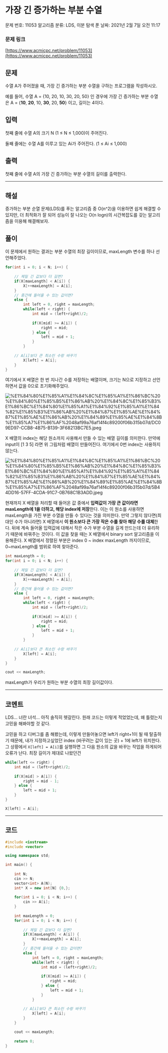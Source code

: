 # 가장 긴 증가하는 부분 수열

문제 번호: 11053
알고리즘 분류: LDS, 이분 탐색
푼 날짜: 2021년 2월 7일 오전 11:17

### 문제 링크

[https://www.acmicpc.net/problem/11053](https://www.acmicpc.net/problem/11053)

## 문제

수열 A가 주어졌을 때, 가장 긴 증가하는 부분 수열을 구하는 프로그램을 작성하시오.

예를 들어, 수열 A = {10, 20, 10, 30, 20, 50} 인 경우에 가장 긴 증가하는 부분 수열은 A = {**10**, **20**, 10, **30**, 20, **50**} 이고, 길이는 4이다.

## 입력

첫째 줄에 수열 A의 크기 N (1 ≤ N ≤ 1,000)이 주어진다.

둘째 줄에는 수열 A를 이루고 있는 Ai가 주어진다. (1 ≤ Ai ≤ 1,000)

## 출력

첫째 줄에 수열 A의 가장 긴 증가하는 부분 수열의 길이를 출력한다.

---

## 해설

증가하는 부분 순열 문제(LDS)를 푸는 알고리즘 중 O(n^2)을 이용하면 쉽게 해결할 수 있지만, 더 최적화가 잘 되어 성능이 잘 나오는 O(n logn)의 시간복잡도를 갖는 알고리즘을 이용해 해결해보자.

## 풀이

이 문제에서 원하는 결과는 부분 수열의 최장 길이이므로, maxLength 변수를 하나 선언해주었다.

```cpp
for(int i = 0; i < N; i++) {
    
    // 제일 긴 값보다 더 길면?
    if(X[maxLength] < A[i]) {
        X[++maxLength] = A[i];
    }
    // 중간에 들어올 수 있는 값이면?
    else {
        int left = 0, right = maxLength;
        while(left < right) {       
            int mid = (left+right)/2;
            
            if(X[mid] >= A[i]) {    
                right = mid;        
            } else {
                left = mid + 1;
            }
        }
        
    // A[i]보다 큰 최소인 수랑 바꾸기
        X[left] = A[i];
    }
}

```

여기에서 X 배열은 한 번 지나간 수를 저장하는 배열이며, 크기는 N으로 지정하고 선언하면서 값을 0으로 초기화해주었다.

![%E1%84%80%E1%85%A1%E1%84%8C%E1%85%A1%E1%86%BC%20%E1%84%80%E1%85%B5%E1%86%AB%20%E1%84%8C%E1%85%B3%E1%86%BC%E1%84%80%E1%85%A1%E1%84%92%E1%85%A1%E1%84%82%E1%85%B3%E1%86%AB%20%E1%84%87%E1%85%AE%E1%84%87%E1%85%AE%E1%86%AB%20%E1%84%89%E1%85%AE%E1%84%8B%E1%85%A7%E1%86%AF%2048af99a76af14f4c89200f06b315b07d/DC09ED97-CCB8-4B75-B139-3F68213BC7E5.jpeg](%E1%84%80%E1%85%A1%E1%84%8C%E1%85%A1%E1%86%BC%20%E1%84%80%E1%85%B5%E1%86%AB%20%E1%84%8C%E1%85%B3%E1%86%BC%E1%84%80%E1%85%A1%E1%84%92%E1%85%A1%E1%84%82%E1%85%B3%E1%86%AB%20%E1%84%87%E1%85%AE%E1%84%87%E1%85%AE%E1%86%AB%20%E1%84%89%E1%85%AE%E1%84%8B%E1%85%A7%E1%86%AF%2048af99a76af14f4c89200f06b315b07d/DC09ED97-CCB8-4B75-B139-3F68213BC7E5.jpeg)

X 배열의 index는 해당 원소까지 사용해서 만들 수 있는 배열 길이를 의미한다. 만약에 input이 [1 3 5] 라면 위 그림처럼 배열이 만들어진다. 여기에서 0번 index는 사용하지 않는다. 

![%E1%84%80%E1%85%A1%E1%84%8C%E1%85%A1%E1%86%BC%20%E1%84%80%E1%85%B5%E1%86%AB%20%E1%84%8C%E1%85%B3%E1%86%BC%E1%84%80%E1%85%A1%E1%84%92%E1%85%A1%E1%84%82%E1%85%B3%E1%86%AB%20%E1%84%87%E1%85%AE%E1%84%87%E1%85%AE%E1%86%AB%20%E1%84%89%E1%85%AE%E1%84%8B%E1%85%A7%E1%86%AF%2048af99a76af14f4c89200f06b315b07d/5B44DD16-57FF-4CDA-91C7-0B768C1B3ADD.jpeg](%E1%84%80%E1%85%A1%E1%84%8C%E1%85%A1%E1%86%BC%20%E1%84%80%E1%85%B5%E1%86%AB%20%E1%84%8C%E1%85%B3%E1%86%BC%E1%84%80%E1%85%A1%E1%84%92%E1%85%A1%E1%84%82%E1%85%B3%E1%86%AB%20%E1%84%87%E1%85%AE%E1%84%87%E1%85%AE%E1%86%AB%20%E1%84%89%E1%85%AE%E1%84%8B%E1%85%A7%E1%86%AF%2048af99a76af14f4c89200f06b315b07d/5B44DD16-57FF-4CDA-91C7-0B768C1B3ADD.jpeg)

현재까지 X 배열을 처리할 때 들어온 값 중에서 **입력값이 가장 큰 값이라면 maxLength에 1을 더하고, 해당 index에 저장**한다. 이는 이 원소를 사용하면 maxLength을 가진 부분 수열을 만들 수 있다는 것을 의미한다. 만약 그렇지 않다면(최대인 수가 아니라면) X 배열에서 **이 원소보다 큰 가장 작은 수를 찾아 해당 수를 대체**한다. 뒤에 계속 들어올 입력값에 대해서 작은 수가 부분 수열을 길게 만드는데 더 유리하기 때문에 바꿔주는 것이다. 이 값을 찾을 때는 X 배열에서 binary sort 알고리즘을 이용해준다. X 배열에서 정렬된 부분은 index 0 ~ index maxLength 까지이므로, 0~maxLength를 범위로 하여 찾아준다. 

```cpp
int maxLength = 0;
for(int i = 0; i < N; i++) {
    
    // 제일 긴 값보다 더 길면?
    if(X[maxLength] < A[i]) {
        X[++maxLength] = A[i];
    }
    // 중간에 들어올 수 있는 값이면?
    else {
        int left = 0, right = maxLength;
        while(left < right) {       
            int mid = (left+right)/2;
            
            if(X[mid] >= A[i]) {    
                right = mid;        
            } else {
                left = mid + 1;
            }
        }
        
    // A[i]보다 큰 최소인 수랑 바꾸기
        X[left] = A[i];
    }
}

cout << maxLength;
```

maxLength가 우리가 원하는 부분 수열의 최장 길이값이다. 

---

## 코멘트

LDS... 너란 녀석... 아직 솔직히 헷갈린다. 원래 코드는 이렇게 적었었는데, 왜 틀렸는지 고민을 해봐야할 것 같다.

고민을 하고 디버그를 좀 해봤는데, 이렇게 만들어놓으면 left가 right+1이 될 때 탈출하기 때문에, 내가 지정하고싶었던 index (바꾸려는 값이 있는 곳) + 1에 left가 위치한다. 그 상황에서 `X[left] = A[i]`를 실행하면 그 다음 원소의 값을 바꾸는 작업을 하게되어 오류가 난다. 최장 길이가 제대로 나왔던건 

```cpp
while(left <= right) {       
    int mid = (left+right)/2;
    
    if(X[mid] > A[i]) {    
        right = mid - 1;        
    } else {
        left = mid + 1;
    }
}

X[left] = A[i];
```

---

## 코드

```cpp
#include <iostream>
#include <vector>

using namespace std;

int main() {
    
    int N;
    cin >> N;
    vector<int> A(N); 
    int* X = new int[N] {0,};
    
    for(int i = 0; i < N; i++) {
        cin >> A[i];
    }
    
    int maxLength = 0;
    for(int i = 0; i < N; i++) {
        
        // 제일 긴 값보다 더 길면?
        if(X[maxLength] < A[i]) {
            X[++maxLength] = A[i];
        }
        // 중간에 들어올 수 있는 값이면?
        else {
            int left = 0, right = maxLength;
            while(left < right) {       
                int mid = (left+right)/2;
                
                if(X[mid] >= A[i]) {    
                    right = mid;        
                } else {
                    left = mid + 1;
                }
            }
            
        // A[i]보다 큰 최소인 수랑 바꾸기
            X[left] = A[i];
        }
    }

    cout << maxLength;
    
    return 0;
}
```